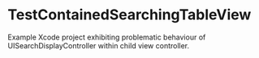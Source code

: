 TestContainedSearchingTableView
===============================

Example Xcode project exhibiting problematic behaviour of UISearchDisplayController within child view controller.

